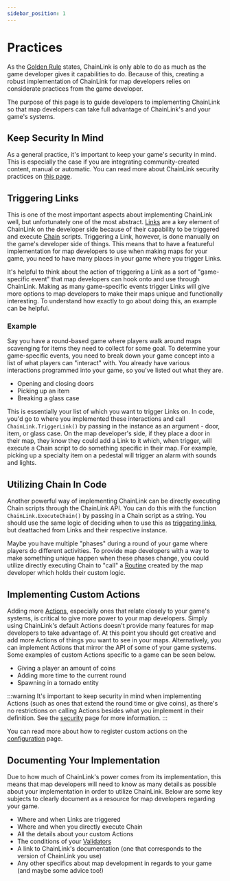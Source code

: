 ```yaml
---
sidebar_position: 1
---
```


# Practices

As the [Golden Rule](..#the-golden-rule) states, ChainLink is only able to do as much as the game developer gives it capabilities to do. Because of this, creating a robust implementation of ChainLink for map developers relies on considerate practices from the game developer.

The purpose of this page is to guide developers to implementing ChainLink so that map developers can take full advantage of ChainLink's and your game's systems.

## Keep Security In Mind

As a general practice, it's important to keep your game's security in mind. This is especially the case if you are integrating community-created content, manual or automatic. You can read more about ChainLink security practices on [this page](security).

## Triggering Links

This is one of the most important aspects about implementing ChainLink well, but unfortunately one of the most abstract. [Links](../concepts/links) are a key element of ChainLink on the developer side because of their capability to be triggered and execute [Chain](../concepts/chain) scripts. Triggering a Link, however, is done manually on the game's developer side of things. This means that to have a featureful implementation for map developers to use when making maps for your game, you need to have many places in your game where you trigger Links.

It's helpful to think about the action of triggering a Link as a sort of "game-specific event" that map developers can hook onto and use through ChainLink. Making as many game-specific events trigger Links will give more options to map developers to make their maps unique and functionally interesting. To understand how exactly to go about doing this, an example can be helpful.

### Example

Say you have a round-based game where players walk around maps scavenging for items they need to collect for some goal. To determine your game-specific events, you need to break down your game concept into a list of what players can "interact" with. You already have various interactions programmed into your game, so you've listed out what they are.

- Opening and closing doors
- Picking up an item
- Breaking a glass case

This is essentially your list of which you want to trigger Links on. In code, you'd go to where you implemented these interactions and call `ChainLink.TriggerLink()` by passing in the instance as an argument - door, item, or glass case. On the map developer's side, if they place a door in their map, they know they could add a Link to it which, when trigger, will execute a Chain script to do something specific in their map. For example, picking up a specialty item on a pedestal will trigger an alarm with sounds and lights.

## Utilizing Chain In Code

Another powerful way of implementing ChainLink can be directly executing Chain scripts through the ChainLink API. You can do this with the function `ChainLink.ExecuteChain()` by passing in a Chain script as a string. You should use the same logic of deciding when to use this as [triggering links](#triggering-links), but deattached from Links and their respective instance.

Maybe you have multiple "phases" during a round of your game where players do different activities. To provide map developers with a way to make something unique happen when these phases change, you could utilize directly executing Chain to "call" a [Routine](../concepts/routines) created by the map developer which holds their custom logic.

## Implementing Custom Actions

Adding more [Actions](../concepts/actions), especially ones that relate closely to your game's systems, is critical to give more power to your map developers. Simply using ChainLink's default Actions doesn't provide many features for map developers to take advantage of. At this point you should get creative and add more Actions of things you want to see in your maps. Alternatively, you can implement Actions that mirror the API of some of your game systems. Some examples of custom Actions specific to a game can be seen below.

- Giving a player an amount of coins
- Adding more time to the current round
- Spawning in a tornado entity

:::warning
It's important to keep security in mind when implementing Actions (such as ones that extend the round time or give coins), as there's no restrictions on calling Actions besides what you implement in their definition. See the [security](security#custom) page for more information.
:::

You can read more about how to register custom actions on the [configuration](../getting-started/configuration#registering-actions) page.

## Documenting Your Implementation

Due to how much of ChainLink's power comes from its implementation, this means that map developers will need to know as many details as possible about your implementation in order to utilize ChainLink. Below are some key subjects to clearly document as a resource for map developers regarding your game.

- Where and when Links are triggered
- Where and when you directly execute Chain
- All the details about your custom Actions
- The conditions of your [Validators](../concepts/validators)
- A link to ChainLink's documentation (one that corresponds to the version of ChainLink you use)
- Any other specifics about map development in regards to your game (and maybe some advice too!)
